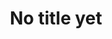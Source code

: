 ---
title: No title yet
description: A short post about 'firsts' in general.
pubDate: Feb 5 2025
heroImage: /first-post/8D7418CE-5860-45E8-9D6C-C6BF5BA2AF4A_1_105_c.jpeg
draft: true
---